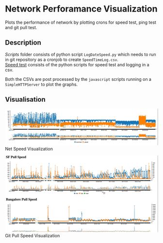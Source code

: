 # Network Perforamance Visualization

Plots the performance of network by plotting crons for speed test, ping test and git pull test.

## Description

*Scripts* folder consists of python script `LogDateSpeed.py`  which needs to run in git repository as a cronjob to create `SpeedTimeLog.csv`.  
[Speed test](https://github.com/sam17/speedtest-cli) consists of the python scripts for speed test and logging in a csv.  

Both the CSVs are post processed by the `javascript` scripts running on a `SimpleHTTPServer` to plot the graphs.

## Visualisation
![Net Speed Visualization](./img/NetSpeed.jpg)  
Net Speed Visualization  


![Git Pull Speed Visualization](./img/PullSpeed.jpg)  
Git Pull Speed Visualization



